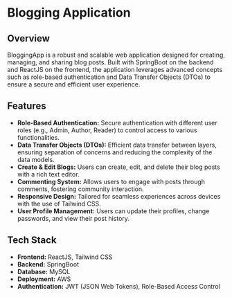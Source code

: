 # Blogging Application

## Overview
BloggingApp is a robust and scalable web application designed for creating, managing, and sharing blog posts. Built with SpringBoot on the backend and ReactJS on the frontend, the application leverages advanced concepts such as role-based authentication and Data Transfer Objects (DTOs) to ensure a secure and efficient user experience.

## Features
- **Role-Based Authentication:** Secure authentication with different user roles (e.g., Admin, Author, Reader) to control access to various functionalities.
- **Data Transfer Objects (DTOs):** Efficient data transfer between layers, ensuring separation of concerns and reducing the complexity of the data models.
- **Create & Edit Blogs:** Users can create, edit, and delete their blog posts with a rich text editor.
- **Commenting System:** Allows users to engage with posts through comments, fostering community interaction.
- **Responsive Design:** Tailored for seamless experiences across devices with the use of Tailwind CSS.
- **User Profile Management:** Users can update their profiles, change passwords, and view their post history.

## Tech Stack
- **Frontend:** ReactJS, Tailwind CSS
- **Backend:** SpringBoot
- **Database:** MySQL
- **Deployment:** AWS
- **Authentication:** JWT (JSON Web Tokens), Role-Based Access Control

